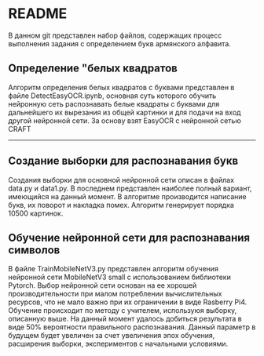 # README
В данном git представлен набор файлов, содержащих процесс выполнения задания с определением букв армянского алфавита.
## Определение "белых квадратов
Алгоритм определения белых квадратов с буквами представлен в файле DetectEasyOCR.ipynb, основная суть которого обучить нейронную сеть распознавать белые квадраты с буквами для дальнейшего их вырезания из общей картинки и для подачи на вход другой нейронной сети. За основу взят EasyOCR c нейронной сетью CRAFT
___

## Создание выборки для распознавания букв
Создания выборки для основной нейронной сети описан в файлах data.py и data1.py. В последнем представлен наиболее полный вариант, имеющийся на данный момент. В алгоритме производится написание букв, их поворот и накладка помех. Алгоритм генерирует порядка 10500 картинок.
## Обучение нейронной сети для распознавания символов
В файле TrainMobileNetV3.py представлен алгоритм обучения нейронной сети MobileNetV3 small с использованием библиотеки Pytorch. Выбор нейронной сети основан на ее хорошей производительности при малом потреблении вычислительных ресурсов, что не мало важно при их ограничении в виде Rasberry Pi4. Обучение происходит по методу с учителем, используюя выборку, описанную выше. На данный момент удалось добиться результата в виде 50% вероятности правильного распознавания. Данный параметр в будущем будет увеличен за счет увеличения эпох обучения, расширения выборки, экспериментов с начальными условиями.